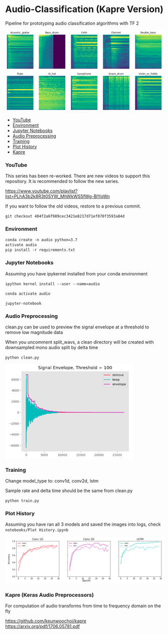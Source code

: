 # Audio-Classification (Kapre Version)

Pipeline for prototyping audio classification algorithms with TF 2

![melspectrogram](docs/mel_spectrograms.png)

<!-- TOC -->

- [YouTube](#youtube)
- [Environment](#environment)
- [Jupyter Notebooks](#jupyter-notebooks)
- [Audio Preprocessing](#audio-preprocessing)
- [Training](#training)
- [Plot History](#plot-history)
- [Kapre](#kapre)

<!-- /TOC -->

### YouTube

This series has been re-worked. There are new videos to support this repository. It is recommended to follow the new series.

https://www.youtube.com/playlist?list=PLhA3b2k8R3t0SYW_MhWkWS5fWg-BlYqWn

If you want to follow the old videos, restore to a previous commit.

`git checkout 404f2a6f989cec3421e8217d71ef070f3593a84d`

### Environment

```
conda create -n audio python=3.7
activate audio
pip install -r requirements.txt
```

### Jupyter Notebooks

Assuming you have ipykernel installed from your conda environment

`ipython kernel install --user --name=audio`

`conda activate audio`

`jupyter-notebook`

### Audio Preprocessing

clean.py can be used to preview the signal envelope at a threshold to remove low magnitude data

When you uncomment split_wavs, a clean directory will be created with downsampled mono audio split by delta time

`python clean.py`

![signal envelope](docs/signal_envelope.png)

### Training

Change model_type to: conv1d, conv2d, lstm

Sample rate and delta time should be the same from clean.py

`python train.py`

### Plot History

Assuming you have ran all 3 models and saved the images into logs, check `notebooks/Plot History.ipynb`

![history](docs/model_history.png)

### Kapre (Keras Audio Preprocessors)

For computation of audio transforms from time to frequency domain on the fly

https://github.com/keunwoochoi/kapre  
https://arxiv.org/pdf/1706.05781.pdf